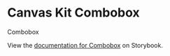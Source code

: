 # Canvas Kit Combobox

Combobox

View the
[documentation for Combobox](https://workday.github.io/canvas-kit/?path=/docs/features-combobox--autocomplete)
on Storybook.

